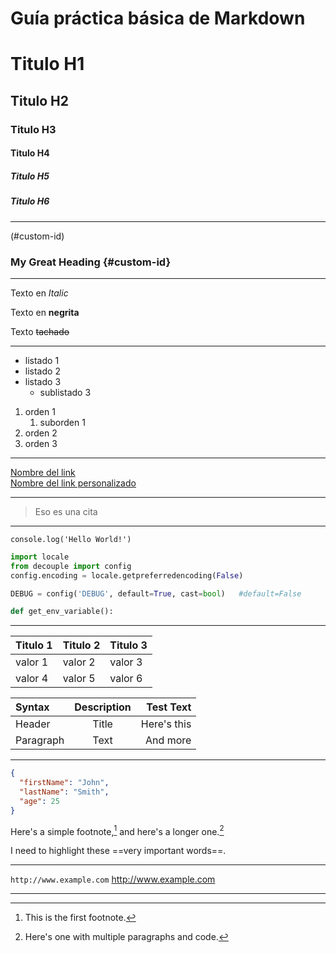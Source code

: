 # Guía práctica básica de Markdown

<!-- Encabezados -->
# Titulo H1
## Titulo H2
### Titulo H3
#### Titulo H4
##### Titulo H5
##### Titulo H6
 <!-- Lineas divisorias ---  o ___ -->
___

<!-- Heading ID -->
(#custom-id)
### My Great Heading {#custom-id}
---
<!-- Texto -->
Texto en *Italic* 

Texto en **negrita**
 
Texto ~~tachado~~ 

<!-- Listas UL y OL -->
---
* listado 1
* listado 2
* listado 3
    * sublistado 3

1. orden 1
    1. suborden 1
2. orden 2
3. orden 3
 
<!-- Links -->
---
[Nombre del link](http://www.eddie.com)   
[Nombre del link personalizado](http://www.eddie.com "Eddie")   

___

<!-- Cita -->

> Eso es una cita

---
<!-- scripts de 1 linea entre backstics-->
`console.log('Hello World!')`

<!-- scripts de varias lineas entre backstics seguido del lenguaje -->
```python
import locale
from decouple import config
config.encoding = locale.getpreferredencoding(False)

DEBUG = config('DEBUG', default=True, cast=bool)   #default=False

def get_env_variable():
```
___
<!-- Tablas -->

|Titulo 1|Titulo 2|Titulo 3|
|--------|--------|--------|
|valor 1 | valor 2| valor 3|
|valor 4 | valor 5| valor 6|

| Syntax      | Description | Test Text          |
| :---        |    :----:   |               ---: |
| Header      | Title       | Here's this        |
| Paragraph   | Text        | And more           |
___

<!-- Fenced Code Block -->
```json
{
  "firstName": "John",
  "lastName": "Smith",
  "age": 25
}
```
<!-- Footnote -->
Here's a simple footnote,[^1] and here's a longer one.[^bignote]

[^1]: This is the first footnote.

[^bignote]: Here's one with multiple paragraphs and code.

<!--  -->
I need to highlight these ==very important words==.

---

<!-- Deshabilitar enlace -->
`http://www.example.com`
http://www.example.com

---

